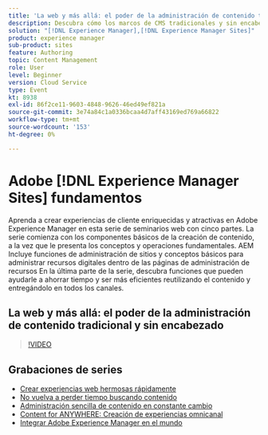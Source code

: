 ```yaml
---
title: 'La web y más allá: el poder de la administración de contenido tradicional y sin encabezado'
description: Descubra cómo los marcos de CMS tradicionales y sin encabezado están dando forma al futuro de la administración de contenido y la entrega de experiencias digitales.
solution: "[!DNL Experience Manager],[!DNL Experience Manager Sites]"
product: experience manager
sub-product: sites
feature: Authoring
topic: Content Management
role: User
level: Beginner
version: Cloud Service
type: Event
kt: 8938
exl-id: 86f2ce11-9603-4848-9626-46ed49ef821a
source-git-commit: 3e74a84c1a0336bcaa4d7aff43169ed769a66822
workflow-type: tm+mt
source-wordcount: '153'
ht-degree: 0%

---
```


# Adobe [!DNL Experience Manager Sites] fundamentos

Aprenda a crear experiencias de cliente enriquecidas y atractivas en Adobe Experience Manager en esta serie de seminarios web con cinco partes. La serie comienza con los componentes básicos de la creación de contenido, a la vez que le presenta los conceptos y operaciones fundamentales. AEM Incluye funciones de administración de sitios y conceptos básicos para administrar recursos digitales dentro de las páginas de administración de recursos En la última parte de la serie, descubra funciones que pueden ayudarle a ahorrar tiempo y ser más eficientes reutilizando el contenido y entregándolo en todos los canales.

## La web y más allá: el poder de la administración de contenido tradicional y sin encabezado

>[!VIDEO](https://video.tv.adobe.com/v/336949/?quality=12&learn=on&hidetitle=true)

<!-- description -->

## Grabaciones de series

* [Crear experiencias web hermosas rápidamente](authoring-fundamentals.md)
* [No vuelva a perder tiempo buscando contenido](media-library-administration.md)
* [Administración sencilla de contenido en constante cambio](collaboration-tools.md)
* [Content for ANYWHERE: Creación de experiencias omnicanal](omnichannel-experiences.md)
* [Integrar Adobe Experience Manager en el mundo](multi-site-management-web-translation.md)
